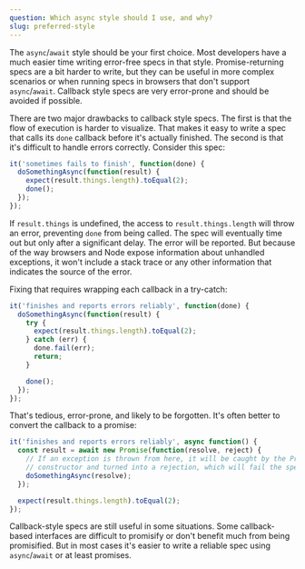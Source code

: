 ```yaml
---
question: Which async style should I use, and why?
slug: preferred-style
---
```


The `async`/`await` style should be your first choice. Most developers have a
much easier time writing error-free specs in that style. Promise-returning
specs are a bit harder to write, but they can be useful in more complex
scenarios or when running specs in browsers that don't support `async`/`await`.
Callback style specs are very error-prone and should be avoided if possible.

There are two major drawbacks to callback style specs. The first is that the
flow of execution is harder to visualize. That makes it easy to write a spec
that calls its `done` callback before it's actually finished. The second is
that it's difficult to handle errors correctly. Consider this spec:

```javascript
it('sometimes fails to finish', function(done) {
  doSomethingAsync(function(result) {
    expect(result.things.length).toEqual(2);
    done();
  });
});
```

If `result.things` is undefined, the access to `result.things.length` will throw
an error, preventing `done` from being called. The spec will eventually time out
but only after a significant delay. The error will be reported. But because of
the way browsers and Node expose information about unhandled exceptions, it 
won't include a stack trace or any other information that indicates the source
of the error.

Fixing that requires wrapping each callback in a try-catch:

```javascript
it('finishes and reports errors reliably', function(done) {
  doSomethingAsync(function(result) {
    try {
      expect(result.things.length).toEqual(2);
    } catch (err) {
      done.fail(err);
      return;
    }

    done();
  });
});
```

That's tedious, error-prone, and likely to be forgotten. It's often better to
convert the callback to a promise:

```javascript
it('finishes and reports errors reliably', async function() {
  const result = await new Promise(function(resolve, reject) {
    // If an exception is thrown from here, it will be caught by the Promise
    // constructor and turned into a rejection, which will fail the spec.
    doSomethingAsync(resolve);
  });

  expect(result.things.length).toEqual(2);
});
```

Callback-style specs are still useful in some situations. Some callback-based
interfaces are difficult to promisify or don't benefit much from being
promisified. But in most cases it's easier to write a reliable spec using
`async`/`await` or at least promises.
